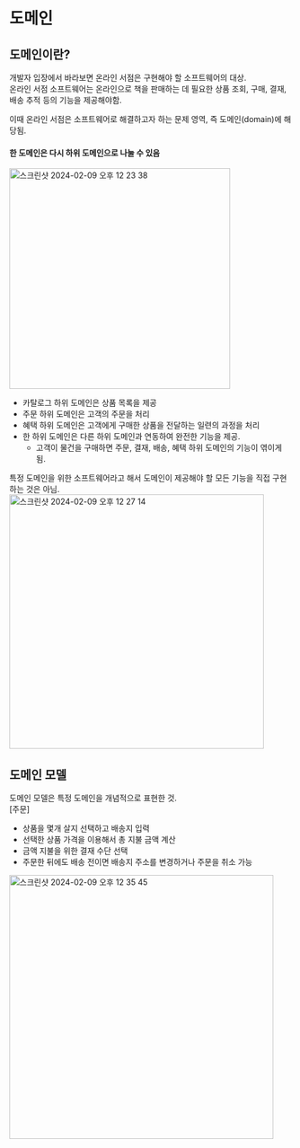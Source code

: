 # 도메인
## 도메인이란?
개발자 입장에서 바라보면 온라인 서점은 구현해야 할 소프트웨어의 대상.  
온라인 서점 소프트웨어는 온라인으로 책을 판매하는 데 필요한 상품 조회, 구매, 결재, 배송 추적 등의 기능을 제공해야함.  

이때 온라인 서점은 소프트웨어로 해결하고자 하는 문제 영역, 즉 도메인(domain)에 해당됨.  

#### 한 도메인은 다시 하위 도메인으로 나눌 수 있음
<img width="393" alt="스크린샷 2024-02-09 오후 12 23 38" src="https://github.com/shmin7777/ddd-architecture/assets/67637716/22570426-dd28-4753-bfb0-f724019a46e0">

- 카탈로그 하위 도메인은 상품 목록을 제공
- 주문 하위 도메인은 고객의 주문을 처리
- 혜택 하위 도메인은 고객에게 구매한 상품을 전달하는 일련의 과정을 처리
- 한 하위 도메인은 다른 하위 도메인과 연동하여 완전한 기능을 제공.
  - 고객이 물건을 구매하면 주문, 결재, 배송, 혜택 하위 도메인의 기능이 엮이게 됨.
 

특정 도메인을 위한 소프트웨어라고 해서 도메인이 제공해야 할 모든 기능을 직접 구현하는 것은 아님.  
<img width="453" alt="스크린샷 2024-02-09 오후 12 27 14" src="https://github.com/shmin7777/ddd-architecture/assets/67637716/224ea0cb-7b23-471e-94d6-456b31061256">  

## 도메인 모델
도메인 모델은 특정 도메인을 개념적으로 표현한 것.  
[주문]  
* 상품을 몇개 살지 선택하고 배송지 입력
* 선택한 상품 가격을 이용해서 총 지불 금액 계산
* 금액 지불을 위한 결재 수단 선택
* 주문한 뒤에도 배송 전이면 배송지 주소를 변경하거나 주문을 취소 가능

<img width="470" alt="스크린샷 2024-02-09 오후 12 35 45" src="https://github.com/shmin7777/ddd-architecture/assets/67637716/9e070bb2-90b7-4cb7-9047-688c263e52fe">  



